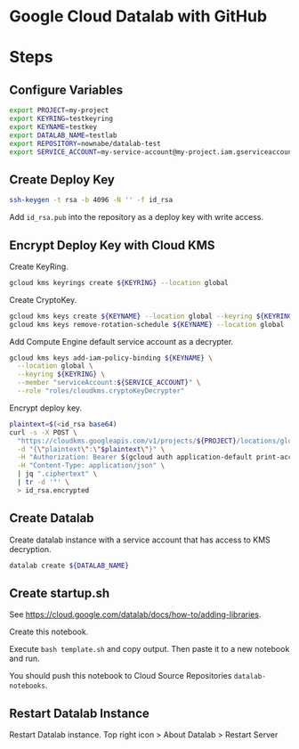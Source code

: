 Google Cloud Datalab with GitHub
================================

# Steps
## Configure Variables
```bash
export PROJECT=my-project
export KEYRING=testkeyring
export KEYNAME=testkey
export DATALAB_NAME=testlab
export REPOSITORY=nownabe/datalab-test
export SERVICE_ACCOUNT=my-service-account@my-project.iam.gserviceaccount.com
```

## Create Deploy Key
```bash
ssh-keygen -t rsa -b 4096 -N '' -f id_rsa
```

Add `id_rsa.pub` into the repository as a deploy key with write access.

## Encrypt Deploy Key with Cloud KMS

Create KeyRing.

```bash
gcloud kms keyrings create ${KEYRING} --location global
```

Create CryptoKey.

```bash
gcloud kms keys create ${KEYNAME} --location global --keyring ${KEYRING} --purpose encryption
gcloud kms keys remove-rotation-schedule ${KEYNAME} --location global --keyring ${KEYRING}
```

Add Compute Engine default service account as a decrypter.

```bash
gcloud kms keys add-iam-policy-binding ${KEYNAME} \
  --location global \
  --keyring ${KEYRING} \
  --member "serviceAccount:${SERVICE_ACCOUNT}" \
  --role "roles/cloudkms.cryptoKeyDecrypter"
```

Encrypt deploy key.

```bash
plaintext=$(<id_rsa base64)
curl -s -X POST \
  "https://cloudkms.googleapis.com/v1/projects/${PROJECT}/locations/global/keyRings/${KEYRING}/cryptoKeys/${KEYNAME}:encrypt" \
  -d "{\"plaintext\":\"$plaintext\"}" \
  -H "Authorization: Bearer $(gcloud auth application-default print-access-token)" \
  -H "Content-Type: application/json" \
  | jq ".ciphertext" \
  | tr -d '"' \
  > id_rsa.encrypted
```

## Create Datalab

Create datalab instance with a service account that has access to KMS decryption.

```bash
datalab create ${DATALAB_NAME}
```

## Create startup.sh

See https://cloud.google.com/datalab/docs/how-to/adding-libraries.

Create this notebook.

Execute `bash template.sh` and copy output.
Then paste it to a new notebook and run.

You should push this notebook to Cloud Source Repositories `datalab-notebooks`.

## Restart Datalab Instance
Restart Datalab instance.
Top right icon > About Datalab > Restart Server
